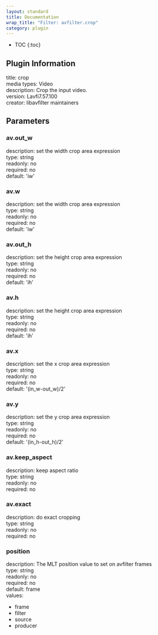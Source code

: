 ```yaml
---
layout: standard
title: Documentation
wrap_title: "Filter: avfilter.crop"
category: plugin
---
```

* TOC
{:toc}

## Plugin Information

title: crop  
media types:
Video  
description: Crop the input video.  
version: Lavfi7.57.100  
creator: libavfilter maintainers  

## Parameters

### av.out_w

  
description:
set the width crop area expression  
type: string  
readonly: no  
required: no  
default: 'iw'  

### av.w

  
description:
set the width crop area expression  
type: string  
readonly: no  
required: no  
default: 'iw'  

### av.out_h

  
description:
set the height crop area expression  
type: string  
readonly: no  
required: no  
default: 'ih'  

### av.h

  
description:
set the height crop area expression  
type: string  
readonly: no  
required: no  
default: 'ih'  

### av.x

  
description:
set the x crop area expression  
type: string  
readonly: no  
required: no  
default: '(in_w-out_w)/2'  

### av.y

  
description:
set the y crop area expression  
type: string  
readonly: no  
required: no  
default: '(in_h-out_h)/2'  

### av.keep_aspect

  
description:
keep aspect ratio  
type: string  
readonly: no  
required: no  

### av.exact

  
description:
do exact cropping  
type: string  
readonly: no  
required: no  

### position

  
description:
The MLT position value to set on avfilter frames  
type: string  
readonly: no  
required: no  
default: frame  
values:  

* frame
* filter
* source
* producer

